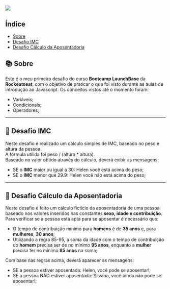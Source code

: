 <h1>
    <img src ="https://ik.imagekit.io/nfua0vgzjv/launchbase_DATGKYlxH.png">
</h1>

## Índice
- [Sobre](#-sobre)
- [Desafio IMC](#-desafio-imc)
- [Desafio Cálculo da Aposentadoria](#-desafio-calculo-da-aposentadoria)

## 📚 Sobre

Este é o meu primeiro desafio do curso **Bootcamp LaunchBase** da **Rockeatseat**, com o objetivo de praticar o que foi visto durante as aulas de introdução ao Javascript. Os conceitos vistos até o momento foram:
- Variáveis;
- Condicionais;
- Operadores;

---

## 💪 Desafio IMC

Neste desafio é realizado um cálculo simples de IMC, baseado no peso e altura da pessoa.<br/>
A fórmula utilida foi peso / (altura * altura).<br/>
Baseado no valor obtido através do cálculo, deverá exibir as mensagens:
- SE o **IMC** maior ou igual a 30: Helen você está acima do peso;
- SE o **IMC** menor que 29.9: Helen você não está acima do peso;

---

## 👵 Desafio Cálculo da Aposentadoria

Neste desafio é feito um cálculo fictício da aposentadoria de uma pessoa baseado nos valores inseridos nas constantes  **sexo, idade e contribuição**. Para verificar se a pessoa está apta para se aposentar é necessário que:
- O tempo de contribuição mínimo para **homens** é de **35 anos** e, para **mulheres**, **30 anos**;
- Utilizando a regra 85-95, a soma da idade com o tempo de contribuição do **homem** precisa ser de no mínimo **95 anos**, enquanto a **mulher** precisa ter no mínimo **85 anos** na soma;

Com base nas regras acima, deverá aparecer as mensagens:
- SE a pessoa estiver aposentada: Helen, você pode se aposentar!;
- SE a pessoa NÃO estiver aposentada: Silvana, você ainda não pode se aposentar!;